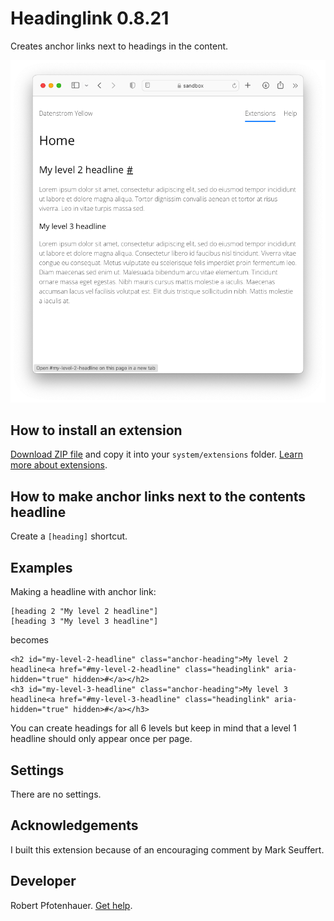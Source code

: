 # Headinglink 0.8.21

Creates anchor links next to headings in the content.

<p align="center"><img src="headinglink-screenshot.png" alt="Screenshot"></p>

## How to install an extension

[Download ZIP file](https://github.com/pftnhr/yellow-headinglink/archive/main.zip) and copy it into your `system/extensions` folder. [Learn more about extensions](https://github.com/annaesvensson/yellow-update).

## How to make anchor links next to the contents headline

Create a `[heading]` shortcut. 

## Examples

Making a headline with anchor link:

    [heading 2 "My level 2 headline"]
    [heading 3 "My level 3 headline"]

becomes

    <h2 id="my-level-2-headline" class="anchor-heading">My level 2 headline<a href="#my-level-2-headline" class="headinglink" aria-hidden="true" hidden>#</a></h2>
    <h3 id="my-level-3-headline" class="anchor-heading">My level 3 headline<a href="#my-level-3-headline" class="headinglink" aria-hidden="true" hidden>#</a></h3>

You can create headings for all 6 levels but keep in mind that a level 1 headline should only appear once per page.

## Settings

There are no settings. 

## Acknowledgements

I built this extension because of an encouraging comment by Mark Seuffert.

## Developer

Robert Pfotenhauer. [Get help](https://datenstrom.se/yellow/help/).
